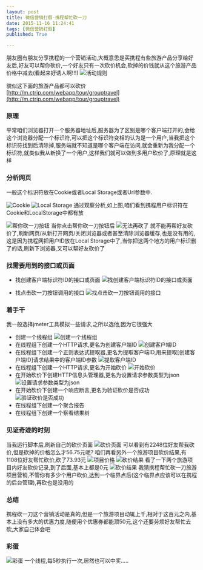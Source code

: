 ```yaml
---
layout: post
title: 微信营销打假-携程帮忙砍一刀
date: 2015-11-16 11:24:41
tags: [微信营销打假]
published: True

---
```

朋友圈有朋友分享携程的一个营销活动,大概意思是买携程有些旅游产品分享给好友后,好友可以帮你砍价,一个好友只有一次砍价机会,砍掉的价钱就从这个旅游产品价格中减去(看起来好诱人啊!!!)
![活动规则](http://7xnxev.com1.z0.glb.clouddn.com/2015-11-16/20151116135355.png)

貌似这下面的旅游产品都可以砍价[http://m.ctrip.com/webapp/tour/grouptravel](http://m.ctrip.com/webapp/tour/grouptravel)

### 原理

平常咱们浏览器打开一个服务器地址后,服务器为了区别是哪个客户端打开的,会给这个浏览器分配一个标识符,可以把这个标识符变相的认为是一个用户,当我把这个标识符找到后清除掉,服务端就不知道是哪个客户端在访问,就会重新为我分配一个标识符,就类似我从新换了一个用户,这样我们就可以做到多用户砍价了,原理就是这样

### 分析网页

一般这个标识符放在Cookie或者Local Storage或者Url参数中.

![Cookie](http://7xnxev.com1.z0.glb.clouddn.com/2015-11-16/20151116140112.png)
![Local Storage](http://7xnxev.com1.z0.glb.clouddn.com/2015-11-16/20151116140034.png)
通过观察分析,如上图,咱们看到携程用户标识符在Cookie和LocalStorage中都有放

![帮你砍一刀按钮](http://7xnxev.com1.z0.glb.clouddn.com/2015-11-16/20151116142952.png)
当你点击帮你砍一刀按钮后
![无法再砍了](http://7xnxev.com1.z0.glb.clouddn.com/2015-11-16/20151116143551.png)
就不能再帮好友砍价了,刷新网页/从新打开网页/关闭浏览器或者甚至清除浏览器缓存,也是没有用的,这是因为携程网把用户ID放在Local Storage中了,当你把这两个地方的用户标识删了的话,刷新下浏览器,又可以帮好友砍价了

### 找需要用到的接口或页面

* 找创建客户端标识符ID的接口或页面
![找创建客户端标识符ID的接口或页面](http://7xnxev.com1.z0.glb.clouddn.com/2015-11-16/20151116145942.png)

* 找点击砍一刀按钮调用的接口
![找点击砍一刀按钮调用的接口](http://7xnxev.com1.z0.glb.clouddn.com/2015-11-16/20151116150330.png)

### 着手干

我一般选择jmeter工具模拟一些请求,之所以选他,因为它很强大

* 创建一个线程组
![创建一个线程组](http://7xnxev.com1.z0.glb.clouddn.com/2015-11-16/20151116150331.png)
* 在线程组下创建一个HTTP请求,更名为创建客户端ID
![创建客户端ID](http://7xnxev.com1.z0.glb.clouddn.com/2015-11-16/20151116150332.png)
* 在线程组下创建一个正则表达式提取器,更名为提取客户端ID,用来提取[创建客户端ID]请求结果中的客户端ID参数
![提取客户端ID](http://7xnxev.com1.z0.glb.clouddn.com/2015-11-16/20151116150333.png)
* 在线程组下创建一个HTTP请求,更名为开始砍价
![开始砍价](http://7xnxev.com1.z0.glb.clouddn.com/2015-11-16/20151116150334.png)
* 在开始砍价下创建HTTP信息头管理器,更名为设置请求参数类型为json
![设置请求参数类型为json](http://7xnxev.com1.z0.glb.clouddn.com/2015-11-16/20151116150335.png)
* 在开始砍价下创建一个响应断言,更名为验证砍价是否成功
![验证砍价是否成功](http://7xnxev.com1.z0.glb.clouddn.com/2015-11-16/20151116150336.png)
* 在线程组下创建一个聚合报告
* 在线程组下创建一个察看结果树

### 见证奇迹的时刻

当我运行脚本后,刷新自己的砍价页面
![砍价页面](http://7xnxev.com1.z0.glb.clouddn.com/2015-11-16/IMG_0743.PNG)
可以看到有2248位好友帮我砍价,但是砍掉的价格怎么才56.75元呢?
咱们再看另外一个旅游项目砍价结果,有1108位好友帮忙砍价,砍了73.93元
![项目价格](http://7xnxev.com1.z0.glb.clouddn.com/2015-11-16/20151116150338.png)
![砍价结果](http://7xnxev.com1.z0.glb.clouddn.com/2015-11-16/20151116150337.png)
看了一下两个旅游项目内好友砍价记录,到了后面,基本上都是0元
![砍价结果](http://7xnxev.com1.z0.glb.clouddn.com/2015-11-16/IMG_0744.PNG)
我猜携程帮忙砍一刀旅游项目营销,不管你有多少个用户砍价,达到一个临界点后(这个临界点应该可以在携程的后台管理),再砍也是没用的

### 总结

携程砍一刀这个营销活动是真的,但是一个旅游项目动辄上千,相对于这百元之内,基本上没有多大的优惠力度,随便用个优惠券都能顶50元,这个还要劳烦好友帮忙去砍,大家自己体会吧

### 彩蛋

![彩蛋](http://7xnxev.com1.z0.glb.clouddn.com/2015-11-15/2015-11-16%2011%3A44%3A40.png)
一个线程,每5秒执行一次,居然也可以中奖.....

